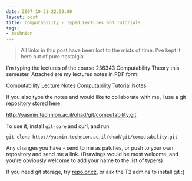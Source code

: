 ```yaml
---
date: 2007-10-31 22:50:00
layout: post
title: Computability - Typed Lectures and Tutorials
tags:
- technion
---
```


> All links in this post have been lost to the mists of time. I've kept it here
> out of pure nostalgia.

I'm typing the lectures of the course 236343 Computability Theory this
semester. Attached are my lectures notes in PDF form:

[Computability Lecture Notes](http://yasmin.technion.ac.il/ohad/winter_2007/computability/computability_lecture.pdf)
[Computability Tutorial Notes](http://yasmin.technion.ac.il/ohad/winter_2007/computability/computability_tutorial.pdf)

If you also type the notes and would like to collaborate with me, I use a git
repository stored here:

<http://yasmin.technion.ac.il/ohad/git/computability.git>

To use it, install `git-core` and curl, and run

```console
git clone http://yasmin.technion.ac.il/ohad/git/computability.git
```

Any changes you have - send to me as patches, or push to your own repository
and send me a link. (Drawings would be most welcome, and you're obviously
welcome to add your name to the list of typers)

If you need git storage, try [repo.or.cz](http://repo.or.cz), or ask the T2
admins to install git :)
